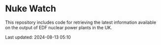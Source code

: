 # Nuke Watch

This repository includes code for retrieving the latest information available on the output of EDF nuclear power plants in the UK.

Last updated: 2024-08-13 05:10